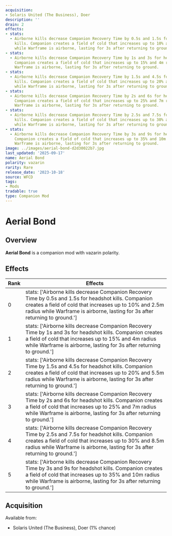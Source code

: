 ```yaml
---
acquisition:
- Solaris United (The Business), Doer
description: ''
drain: 2
effects:
- stats:
  - Airborne kills decrease Companion Recovery Time by 0.5s and 1.5s for headshot
    kills. Companion creates a field of cold that increases up to 10% and 2.5m radius
    while Warframe is airborne, lasting for 3s after returning to ground.
- stats:
  - Airborne kills decrease Companion Recovery Time by 1s and 3s for headshot kills.
    Companion creates a field of cold that increases up to 15% and 4m radius while
    Warframe is airborne, lasting for 3s after returning to ground.
- stats:
  - Airborne kills decrease Companion Recovery Time by 1.5s and 4.5s for headshot
    kills. Companion creates a field of cold that increases up to 20% and 5.5m radius
    while Warframe is airborne, lasting for 3s after returning to ground.
- stats:
  - Airborne kills decrease Companion Recovery Time by 2s and 6s for headshot kills.
    Companion creates a field of cold that increases up to 25% and 7m radius while
    Warframe is airborne, lasting for 3s after returning to ground.
- stats:
  - Airborne kills decrease Companion Recovery Time by 2.5s and 7.5s for headshot
    kills. Companion creates a field of cold that increases up to 30% and 8.5m radius
    while Warframe is airborne, lasting for 3s after returning to ground.
- stats:
  - Airborne kills decrease Companion Recovery Time by 3s and 9s for headshot kills.
    Companion creates a field of cold that increases up to 35% and 10m radius while
    Warframe is airborne, lasting for 3s after returning to ground.
image: ../images/aerial-bond-d2d30022b7.jpg
last_updated: '2025-09-17'
name: Aerial Bond
polarity: vazarin
rarity: Rare
release_date: '2023-10-18'
source: WFCD
tags:
- Mods
tradable: true
type: Companion Mod
---
```


# Aerial Bond

## Overview

**Aerial Bond** is a companion mod with vazarin polarity.

## Effects

| Rank | Effects |
|------|----------|
| 0 | stats: ['Airborne kills decrease Companion Recovery Time by 0.5s and 1.5s for headshot kills. Companion creates a field of cold that increases up to 10% and 2.5m radius while Warframe is airborne, lasting for 3s after returning to ground.'] |
| 1 | stats: ['Airborne kills decrease Companion Recovery Time by 1s and 3s for headshot kills. Companion creates a field of cold that increases up to 15% and 4m radius while Warframe is airborne, lasting for 3s after returning to ground.'] |
| 2 | stats: ['Airborne kills decrease Companion Recovery Time by 1.5s and 4.5s for headshot kills. Companion creates a field of cold that increases up to 20% and 5.5m radius while Warframe is airborne, lasting for 3s after returning to ground.'] |
| 3 | stats: ['Airborne kills decrease Companion Recovery Time by 2s and 6s for headshot kills. Companion creates a field of cold that increases up to 25% and 7m radius while Warframe is airborne, lasting for 3s after returning to ground.'] |
| 4 | stats: ['Airborne kills decrease Companion Recovery Time by 2.5s and 7.5s for headshot kills. Companion creates a field of cold that increases up to 30% and 8.5m radius while Warframe is airborne, lasting for 3s after returning to ground.'] |
| 5 | stats: ['Airborne kills decrease Companion Recovery Time by 3s and 9s for headshot kills. Companion creates a field of cold that increases up to 35% and 10m radius while Warframe is airborne, lasting for 3s after returning to ground.'] |

## Acquisition

Available from:
- Solaris United (The Business), Doer (1% chance)

